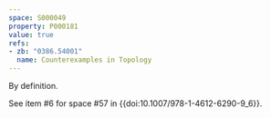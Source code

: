 ```yaml
---
space: S000049
property: P000181
value: true
refs:
- zb: "0386.54001"
  name: Counterexamples in Topology
---
```


By definition.

See item #6 for space #57 in {{doi:10.1007/978-1-4612-6290-9_6}}.

